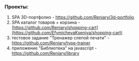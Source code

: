 
### Проекты:
1. SPA 3D-портфолио - https://github.com/Reniary/3d-portfolio
2. SPA каталог товаров + корзина - [https://github.com/Reniary/shopping-cart](https://github.com/EfymichevaKseniya/shopping-cart)
3. тестовое задание "Тренажер слепой печати" - https://github.com/Reniary/type-trainer
4. приложение "Библиотека" на javascript - https://github.com/Reniary/library


